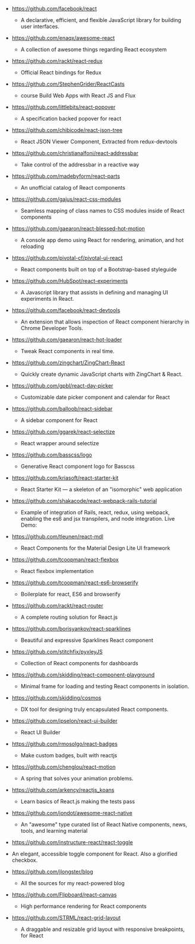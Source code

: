 - https://github.com/facebook/react
  - A declarative, efficient, and flexible JavaScript library for building user interfaces.
  
- https://github.com/enaqx/awesome-react
  - A collection of awesome things regarding React ecosystem 
  
- https://github.com/rackt/react-redux
  - Official React bindings for Redux  
  
- https://github.com/StephenGrider/ReactCasts
  - course Build Web Apps with React JS and Flux

- https://github.com/littlebits/react-popover
  - A specification backed popover for react
  
- https://github.com/chibicode/react-json-tree
  - React JSON Viewer Component, Extracted from redux-devtools

- https://github.com/christianalfoni/react-addressbar
  - Take control of the addressbar in a reactive way
  
- https://github.com/madebyform/react-parts
  - An unofficial catalog of React components
  
- https://github.com/gajus/react-css-modules
  - Seamless mapping of class names to CSS modules inside of React components
  
- https://github.com/gaearon/react-blessed-hot-motion
  - A console app demo using React for rendering, animation, and hot reloading
  
- https://github.com/pivotal-cf/pivotal-ui-react
  - React components built on top of a Bootstrap-based styleguide

- https://github.com/HubSpot/react-experiments
  - A Javascript library that assists in defining and managing UI experiments in React.
  
- https://github.com/facebook/react-devtools
  - An extension that allows inspection of React component hierarchy in Chrome Developer Tools.

- https://github.com/gaearon/react-hot-loader
  - Tweak React components in real time.
  
- https://github.com/zingchart/ZingChart-React
  - Quickly create dynamic JavaScript charts with ZingChart & React.

- https://github.com/gpbl/react-day-picker
  - Customizable date picker component and calendar for React

- https://github.com/balloob/react-sidebar
  - A sidebar component for React 

- https://github.com/ggarek/react-selectize
  - React wrapper around selectize
  
- https://github.com/basscss/logo
  - Generative React component logo for Basscss

- https://github.com/kriasoft/react-starter-kit
  - React Starter Kit — a skeleton of an "isomorphic" web application
  
- https://github.com/shakacode/react-webpack-rails-tutorial
  - Example of integration of Rails, react, redux, using webpack, enabling the es6 and jsx transpilers, and node integration. Live Demo:

- https://github.com/tleunen/react-mdl
  - React Components for the Material Design Lite UI framework
  
- https://github.com/tcoopman/react-flexbox
  - React flexbox implementation
  
- https://github.com/tcoopman/react-es6-browserify
  - Boilerplate for react, ES6 and browserify
  
- https://github.com/rackt/react-router
  - A complete routing solution for React.js
  
- https://github.com/borisyankov/react-sparklines
  - Beautiful and expressive Sparklines React component
  
- https://github.com/stitchfix/pyxleyJS
  - Collection of React components for dashboards
  
- https://github.com/skidding/react-component-playground
  - Minimal frame for loading and testing React components in isolation.

- https://github.com/skidding/cosmos
  - DX tool for designing truly encapsulated React components.
  
- https://github.com/ipselon/react-ui-builder
  - React UI Builder
  
- https://github.com/rmosolgo/react-badges
  - Make custom badges, built with reactjs
  
- https://github.com/chenglou/react-motion
  - A spring that solves your animation problems.

- https://github.com/arkency/reactjs_koans
  - Learn basics of React.js making the tests pass
  
- https://github.com/jondot/awesome-react-native
  - An "awesome" type curated list of React Native components, news, tools, and learning material

-  https://github.com/instructure-react/react-toggle
  - An elegant, accessible toggle component for React. Also a glorified checkbox.
  
- https://github.com/jlongster/blog
  - All the sources for my react-powered blog

- https://github.com/Flipboard/react-canvas
  - High performance <canvas> rendering for React components

- https://github.com/STRML/react-grid-layout
  - A draggable and resizable grid layout with responsive breakpoints, for React 
